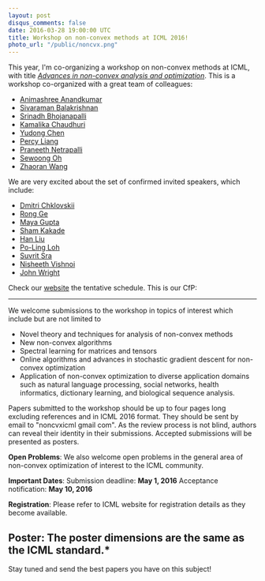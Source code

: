 ```yaml
---
layout: post
disqus_comments: false
date: 2016-03-28 19:00:00 UTC
title: Workshop on non-convex methods at ICML 2016!
photo_url: "/public/noncvx.png"
---
```


This year, I'm co-organizing a workshop on non-convex methods at ICML, with title [*Advances in non-convex analysis and optimization*](https://sites.google.com/site/noncvxicml16/).
This is a workshop co-organized with a great team of colleagues:

- [Animashree Anandkumar](https://newport.eecs.uci.edu/anandkumar/)
- [Sivaraman Balakrishnan](http://www.stat.cmu.edu/~siva/)
- [Srinadh Bhojanapalli](http://uts.cc.utexas.edu/~bsrinadh/)
- [Kamalika Chaudhuri](https://cseweb.ucsd.edu/~kamalika/)
- [Yudong Chen](https://people.orie.cornell.edu/yudong.chen/)
- [Percy Liang](https://cs.stanford.edu/~pliang/)
- [Praneeth Netrapalli](http://uts.cc.utexas.edu/~praneeth/)
- [Sewoong Oh](http://web.engr.illinois.edu/~swoh/)
- [Zhaoran Wang](https://www.princeton.edu/~zhaoran/)

We are very excited about the set of confirmed invited speakers, which include:

- [Dmitri Chklovskii](https://www.simonsfoundation.org/simons-center-for-data-analysis/scda-neuroscience-group-dmitri-chklovskii/)
- [Rong Ge](https://users.cs.duke.edu/~rongge/)
- [Maya Gupta](http://mayagupta.org)
- [Sham Kakade](https://homes.cs.washington.edu/~sham/)
- [Han Liu](https://www.princeton.edu/~hanliu/)
- [Po-Ling Loh](http://www-stat.wharton.upenn.edu/~loh/)
- [Suvrit Sra](http://suvrit.de)
- [Nisheeth Vishnoi](http://theory.epfl.ch/vishnoi/Home.html)
- [John Wright](http://www.columbia.edu/~jw2966/)

Check our [website](https://sites.google.com/site/noncvxicml16/) the tentative schedule. 
This is our CfP:

---
We welcome submissions to the workshop in topics of interest which include but are not limited to

- Novel theory and techniques for analysis of non-convex methods
- New non-convex algorithms
- Spectral learning for matrices and tensors
- Online algorithms and advances in stochastic gradient descent for non-convex optimization
- Application of non-convex optimization to diverse application domains such as natural language  processing, social networks, health informatics, dictionary learning, and biological sequence analysis.

Papers submitted to the workshop should be up to four pages long excluding references and in ICML 2016 format. 
They should be sent by email to "noncvxicml <AT> gmail <DOT> com". 
As the review process is not blind, authors can reveal their identity in their submissions. 
Accepted submissions will be presented as posters.

**Open Problems**:
We also welcome open problems in the general area of non-convex optimization of interest to the ICML community.

**Important Dates**:
Submission deadline: **May 1, 2016**
Acceptance notification: **May 10, 2016**

**Registration**:
Please refer to ICML website for registration details as they become available.

**Poster**:
The poster dimensions are the same as the ICML standard.*
---
Stay tuned and send the best papers you have on this subject!
